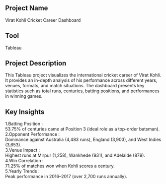 ## Project Name
Virat Kohli Cricket Career Dashboard
## Tool
Tableau

## Project Description
This Tableau project visualizes the international cricket career of Virat Kohli. It provides an in-depth analysis of his performance across different years, venues, formats, and match situations. The dashboard presents key statistics such as total runs, centuries, batting positions, and performances in winning games.


## Key Insights
1.Batting Position :  
53.75% of centuries came at Position 3 (ideal role as a top-order batsman).  
2.Opponent Performance :  
Dominance against Australia (4,483 runs), England (3,903), and West Indies (3,653).  
3.Venue Impact :  
Highest runs at Mirpur (1,258), Wankhede (931), and Adelaide (879).  
4.Win Correlation :  
71.25% of matches won when Kohli scores a century.  
5.Yearly Trends :  
Peak performance in 2016–2017 (over 2,700 runs annually).  
